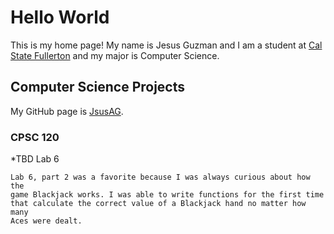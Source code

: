 # Hello World

This is my home page! My name is Jesus Guzman and I am a student at [Cal State Fullerton](http://www.fullerton.edu/) and my major is Computer Science.

## Computer Science Projects

My GitHub page is [JsusAG](http://github.com/JsusAG).

### CPSC 120

*TBD Lab 6

    Lab 6, part 2 was a favorite because I was always curious about how the
    game Blackjack works. I was able to write functions for the first time
    that calculate the correct value of a Blackjack hand no matter how many
    Aces were dealt.